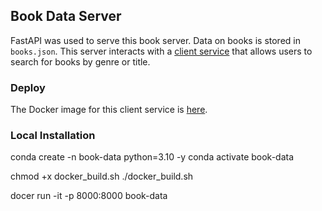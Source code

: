 ## Book Data Server

FastAPI was used to serve this book server. Data on books is stored in `books.json`. This server interacts with a [client service](https://github.com/ongsici/book-client) that allows users to search for books by genre or title.

### Deploy
The Docker image for this client service is [here](https://github.com/users/ongsici/packages/container/package/book-data).

### Local Installation
conda create -n book-data python=3.10 -y
conda activate book-data

chmod +x docker_build.sh
./docker_build.sh

docer run -it -p 8000:8000 book-data
